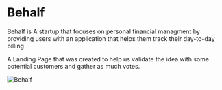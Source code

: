 # Behalf



Behalf is A startup that focuses on personal financial managment by providing users with an 
application that helps them track their day-to-day billing

A Landing Page that was created to help us validate the idea with some potential customers and gather as much votes.




![Behalf](https://user-images.githubusercontent.com/16877555/216625352-300cdc39-9208-4414-bb29-4b0f51913ef9.png)

